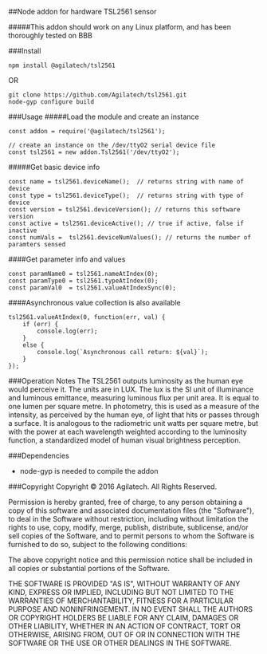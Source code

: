 ##Node addon for hardware TSL2561 sensor

#####This addon should work on any Linux platform, and has been thoroughly tested on BBB

###Install

```
npm install @agilatech/tsl2561
```
OR
```
git clone https://github.com/Agilatech/tsl2561.git
node-gyp configure build
```

###Usage
#####Load the module and create an instance
```
const addon = require('@agilatech/tsl2561');

// create an instance on the /dev/ttyO2 serial device file
const tsl2561 = new addon.Tsl2561('/dev/ttyO2');
```
#####Get basic device info
```
const name = tsl2561.deviceName();  // returns string with name of device
const type = tsl2561.deviceType();  // returns string with type of device
const version = tsl2561.deviceVersion(); // returns this software version
const active = tsl2561.deviceActive(); // true if active, false if inactive
const numVals =  tsl2561.deviceNumValues(); // returns the number of paramters sensed
```
####Get parameter info and values
```
const paramName0 = tsl2561.nameAtIndex(0);
const paramType0 = tsl2561.typeAtIndex(0);
const paramVal0  = tsl2561.valueAtIndexSync(0);
```
####Asynchronous value collection is also available
```
tsl2561.valueAtIndex(0, function(err, val) {
    if (err) {
        console.log(err);
    }
    else {
        console.log(`Asynchronous call return: ${val}`);
    }
});
```

###Operation Notes
The TSL2561 outputs luminosity as the human eye would perceive it. The units are in LUX. The lux is the SI unit of illuminance and luminous emittance, measuring luminous flux per unit area. It is equal to one lumen per square metre. In photometry, this is used as a measure of the intensity, as perceived by the human eye, of light that hits or passes through a surface. It is analogous to the radiometric unit watts per square metre, but with the power at each wavelength weighted according to the luminosity function, a standardized model of human visual brightness perception.

###Dependencies
* node-gyp is needed to compile the addon


###Copyright
Copyright © 2016 Agilatech. All Rights Reserved.

Permission is hereby granted, free of charge, to any person obtaining a copy of this software and associated documentation files (the "Software"), to deal in the Software without restriction, including without limitation the rights to use, copy, modify, merge, publish, distribute, sublicense, and/or sell copies of the Software, and to permit persons to whom the Software is furnished to do so, subject to the following conditions:

The above copyright notice and this permission notice shall be included in all copies or substantial portions of the Software.

THE SOFTWARE IS PROVIDED "AS IS", WITHOUT WARRANTY OF ANY KIND, EXPRESS OR IMPLIED, INCLUDING BUT NOT LIMITED TO THE WARRANTIES OF MERCHANTABILITY, FITNESS FOR A PARTICULAR PURPOSE AND NONINFRINGEMENT. IN NO EVENT SHALL THE AUTHORS OR COPYRIGHT HOLDERS BE LIABLE FOR ANY CLAIM, DAMAGES OR OTHER LIABILITY, WHETHER IN AN ACTION OF CONTRACT, TORT OR OTHERWISE, ARISING FROM, OUT OF OR IN CONNECTION WITH THE SOFTWARE OR THE USE OR OTHER DEALINGS IN THE SOFTWARE.

